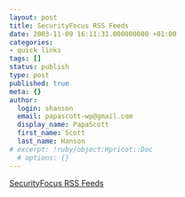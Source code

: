```yaml
---
layout: post
title: SecurityFocus RSS Feeds
date: 2003-11-09 16:11:31.000000000 +01:00
categories:
- quick links
tags: []
status: publish
type: post
published: true
meta: {}
author:
  login: shanson
  email: papascott-wp@gmail.com
  display_name: PapaScott
  first_name: Scott
  last_name: Hanson
# excerpt: !ruby/object:Hpricot::Doc
  # options: {}
---
```

<p><a title="News I can _really_ use. Via Scripting News." href="http://www.securityfocus.com/rss/index.shtml">SecurityFocus RSS Feeds</a></p>

